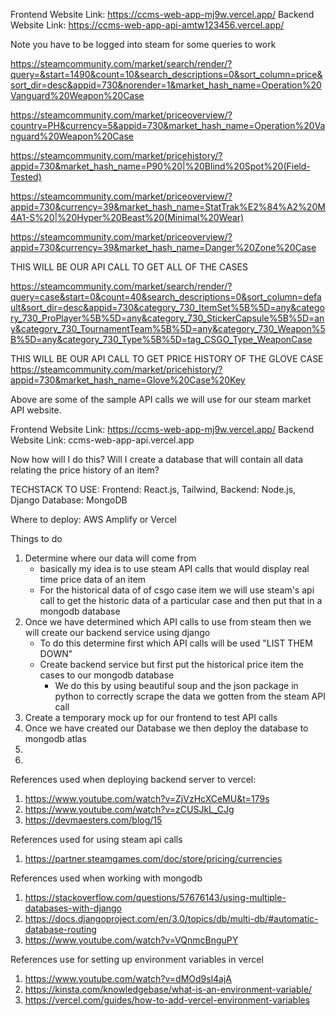 Frontend Website Link: https://ccms-web-app-mj9w.vercel.app/ 
Backend Website Link: https://ccms-web-app-api-amtw123456.vercel.app/



Note you have to be logged into steam for some queries to work

https://steamcommunity.com/market/search/render/?query=&start=1490&count=10&search_descriptions=0&sort_column=price&sort_dir=desc&appid=730&norender=1&market_hash_name=Operation%20Vanguard%20Weapon%20Case

https://steamcommunity.com/market/priceoverview/?country=PH&currency=5&appid=730&market_hash_name=Operation%20Vanguard%20Weapon%20Case

https://steamcommunity.com/market/pricehistory/?appid=730&market_hash_name=P90%20|%20Blind%20Spot%20(Field-Tested)

https://steamcommunity.com/market/priceoverview/?appid=730&currency=39&market_hash_name=StatTrak%E2%84%A2%20M4A1-S%20|%20Hyper%20Beast%20(Minimal%20Wear)

https://steamcommunity.com/market/priceoverview/?appid=730&currency=39&market_hash_name=Danger%20Zone%20Case

THIS WILL BE OUR API CALL TO GET ALL OF THE CASES

https://steamcommunity.com/market/search/render/?query=case&start=0&count=40&search_descriptions=0&sort_column=default&sort_dir=desc&appid=730&category_730_ItemSet%5B%5D=any&category_730_ProPlayer%5B%5D=any&category_730_StickerCapsule%5B%5D=any&category_730_TournamentTeam%5B%5D=any&category_730_Weapon%5B%5D=any&category_730_Type%5B%5D=tag_CSGO_Type_WeaponCase

THIS WILL BE OUR API CALL TO GET PRICE HISTORY OF THE GLOVE CASE
https://steamcommunity.com/market/pricehistory/?appid=730&market_hash_name=Glove%20Case%20Key

Above are some of the sample API calls we will use for our steam market API website.

Frontend Website Link: https://ccms-web-app-mj9w.vercel.app/
Backend Website Link: ccms-web-app-api.vercel.app

Now how will I do this? Will I create a database that will contain all data relating the price history of an item?

TECHSTACK TO USE:
Frontend: React.js, Tailwind,
Backend: Node.js, Django
Database: MongoDB

Where to deploy: AWS Amplify or Vercel

Things to do
1. Determine where our data will come from
    - basically my idea is to use steam API calls that would display real time price data of an item
    - For the historical data of of csgo case item we will use steam's api call to get the historic data of a particular case and then put that in a mongodb database
2. Once we have determined which API calls to use from steam then we will create our backend service using django
    - To do this determine first which API calls will be used "LIST THEM DOWN"
    - Create backend service but first put the historical price item the cases to our mongodb database
        - We do this by using beautiful soup and the json package in python to correctly scrape the data we gotten from the steam API call
3. Create a temporary mock up for our frontend to test API calls
4. Once we have created our Database we then deploy the database to mongodb atlas 
5.
6.

References used when deploying backend server to vercel:
1. https://www.youtube.com/watch?v=ZjVzHcXCeMU&t=179s
2. https://www.youtube.com/watch?v=zCUSJkL_CJg
3. https://devmaesters.com/blog/15

References used for using steam api calls
1. https://partner.steamgames.com/doc/store/pricing/currencies

References used when working with mongodb
1. https://stackoverflow.com/questions/57676143/using-multiple-databases-with-django
2. https://docs.djangoproject.com/en/3.0/topics/db/multi-db/#automatic-database-routing
3. https://www.youtube.com/watch?v=VQnmcBnguPY

References use for setting up environment variables in vercel
1. https://www.youtube.com/watch?v=dMOd9sl4ajA
2. https://kinsta.com/knowledgebase/what-is-an-environment-variable/
3. https://vercel.com/guides/how-to-add-vercel-environment-variables
